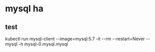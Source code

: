 mysql ha 
===========

## test

kubectl run mysql-client --image=mysql:5.7 -it --rm --restart=Never -- mysql -h mysql-0.mysql.mysql
